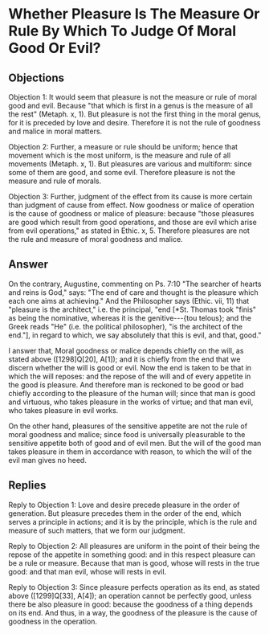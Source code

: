 # Whether Pleasure Is The Measure Or Rule By Which To Judge Of Moral Good Or Evil?

## Objections

Objection 1: It would seem that pleasure is not the measure or rule of moral good and evil. Because "that which is first in a genus is the measure of all the rest" (Metaph. x, 1). But pleasure is not the first thing in the moral genus, for it is preceded by love and desire. Therefore it is not the rule of goodness and malice in moral matters.

Objection 2: Further, a measure or rule should be uniform; hence that movement which is the most uniform, is the measure and rule of all movements (Metaph. x, 1). But pleasures are various and multiform: since some of them are good, and some evil. Therefore pleasure is not the measure and rule of morals.

Objection 3: Further, judgment of the effect from its cause is more certain than judgment of cause from effect. Now goodness or malice of operation is the cause of goodness or malice of pleasure: because "those pleasures are good which result from good operations, and those are evil which arise from evil operations," as stated in Ethic. x, 5. Therefore pleasures are not the rule and measure of moral goodness and malice.

## Answer

On the contrary, Augustine, commenting on Ps. 7:10 "The searcher of hearts and reins is God," says: "The end of care and thought is the pleasure which each one aims at achieving." And the Philosopher says (Ethic. vii, 11) that "pleasure is the architect," i.e. the principal, "end [*St. Thomas took "finis" as being the nominative, whereas it is the genitive---{tou telous}; and the Greek reads "He" (i.e. the political philosopher), "is the architect of the end."], in regard to which, we say absolutely that this is evil, and that, good."

I answer that, Moral goodness or malice depends chiefly on the will, as stated above ([1298]Q[20], A[1]); and it is chiefly from the end that we discern whether the will is good or evil. Now the end is taken to be that in which the will reposes: and the repose of the will and of every appetite in the good is pleasure. And therefore man is reckoned to be good or bad chiefly according to the pleasure of the human will; since that man is good and virtuous, who takes pleasure in the works of virtue; and that man evil, who takes pleasure in evil works.

On the other hand, pleasures of the sensitive appetite are not the rule of moral goodness and malice; since food is universally pleasurable to the sensitive appetite both of good and of evil men. But the will of the good man takes pleasure in them in accordance with reason, to which the will of the evil man gives no heed.

## Replies

Reply to Objection 1: Love and desire precede pleasure in the order of generation. But pleasure precedes them in the order of the end, which serves a principle in actions; and it is by the principle, which is the rule and measure of such matters, that we form our judgment.

Reply to Objection 2: All pleasures are uniform in the point of their being the repose of the appetite in something good: and in this respect pleasure can be a rule or measure. Because that man is good, whose will rests in the true good: and that man evil, whose will rests in evil.

Reply to Objection 3: Since pleasure perfects operation as its end, as stated above ([1299]Q[33], A[4]); an operation cannot be perfectly good, unless there be also pleasure in good: because the goodness of a thing depends on its end. And thus, in a way, the goodness of the pleasure is the cause of goodness in the operation.